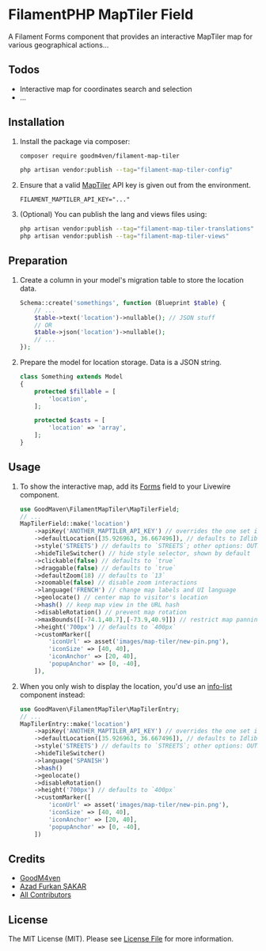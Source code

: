 # FilamentPHP MapTiler Field

A Filament Forms component that provides an interactive MapTiler map for various geographical actions...

## Todos

- Interactive map for coordinates search and selection
- ...

## Installation

1. Install the package via composer:

   ```bash
   composer require goodm4ven/filament-map-tiler

   php artisan vendor:publish --tag="filament-map-tiler-config"
   ```

2. Ensure that a valid [MapTiler](https://maptiler.com) API key is given out from the environment.

   ```env
   FILAMENT_MAPTILER_API_KEY="..."
   ```

3. (Optional) You can publish the lang and views files using:

   ```bash
   php artisan vendor:publish --tag="filament-map-tiler-translations"
   php artisan vendor:publish --tag="filament-map-tiler-views"
   ```

## Preparation

1. Create a column in your model's migration table to store the location data.

   ```php
   Schema::create('somethings', function (Blueprint $table) {
       // ...
       $table->text('location')->nullable(); // JSON stuff
       // OR
       $table->json('location')->nullable();
       // ...
   });
   ```

2. Prepare the model for location storage. Data is a JSON string.

   ```php
   class Something extends Model
   {
       protected $fillable = [
           'location',
       ];
   
       protected $casts = [
           'location' => 'array',
       ];
   }
   ```

## Usage

1. To show the interactive map, add its [Forms](https://filamentphp.com/docs/fields) field to your Livewire component.

   ```php
   use GoodMaven\FilamentMapTiler\MapTilerField;
   // ...
   MapTilerField::make('location')
       ->apiKey('ANOTHER_MAPTILER_API_KEY') // overrides the one set in [.env]
       ->defaultLocation([35.926963, 36.667496]), // defaults to Idlib, Syria!
       ->style('STREETS') // defaults to `STREETS`; other options: OUTDOOR, WINTER, SATELLITE, HYBRID...
       ->hideTileSwitcher() // hide style selector, shown by default
       ->clickable(false) // defaults to `true`
       ->draggable(false) // defaults to `true`
       ->defaultZoom(18) // defaults to `13`
       ->zoomable(false) // disable zoom interactions
       ->language('FRENCH') // change map labels and UI language
       ->geolocate() // center map to visitor's location
       ->hash() // keep map view in the URL hash
       ->disableRotation() // prevent map rotation
       ->maxBounds([[-74.1,40.7],[-73.9,40.9]]) // restrict map panning
       ->height('700px') // defaults to `400px`
       ->customMarker([
           'iconUrl' => asset('images/map-tiler/new-pin.png'),
           'iconSize' => [40, 40],
           'iconAnchor' => [20, 40],
           'popupAnchor' => [0, -40],
       ]),
   ```

2. When you only wish to display the location, you'd use an [info-list](https://filamentphp.com/docs/3.x/infolists) component instead:

   ```php
   use GoodMaven\FilamentMapTiler\MapTilerEntry;
   // ...
   MapTilerEntry::make('location')
       ->apiKey('ANOTHER_MAPTILER_API_KEY') // overrides the one set in [.env]
       ->defaultLocation([35.926963, 36.667496]), // defaults to Idlib, Syria!
       ->style('STREETS') // defaults to `STREETS`; other options: OUTDOOR, WINTER, SATELLITE, HYBRID...
       ->hideTileSwitcher()
       ->language('SPANISH')
       ->hash()
       ->geolocate()
       ->disableRotation()
       ->height('700px') // defaults to `400px`
       ->customMarker([
           'iconUrl' => asset('images/map-tiler/new-pin.png'),
           'iconSize' => [40, 40],
           'iconAnchor' => [20, 40],
           'popupAnchor' => [0, -40],
       ])
   ```

## Credits

- [GoodM4ven](https://github.com/GoodM4ven)
- [Azad Furkan ŞAKAR](https://github.com/afsakar)
- [All Contributors](../../contributors)

## License

The MIT License (MIT). Please see [License File](LICENSE.md) for more information.
